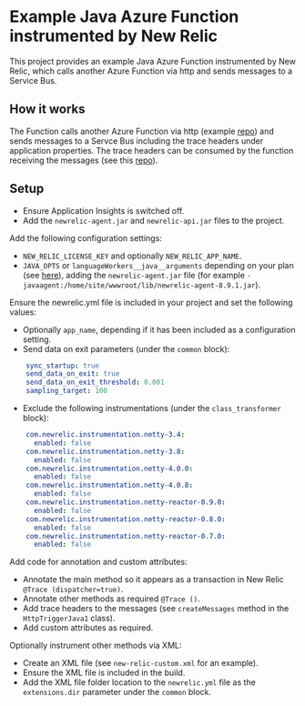 # Example Java Azure Function instrumented by New Relic
This project provides an example Java Azure Function instrumented by New Relic, which calls another Azure Function via http and sends messages to a Service Bus.

## How it works
The Function calls another Azure Function via http (example [repo](https://github.com/beanie999/mikeBHttpDotNetExample)) and sends messages to a Servce Bus
including the trace headers under application properties. The trace headers can be consumed by the function receiving the messages (see this [repo](https://github.com/beanie999/mikeBServiceBusDNExample)).

## Setup
- Ensure Application Insights is switched off.
- Add the `newrelic-agent.jar` and `newrelic-api.jar` files to the project.

Add the following configuration settings:
- `NEW_RELIC_LICENSE_KEY` and optionally `NEW_RELIC_APP_NAME`.
- `JAVA_OPTS` or `languageWorkers__java__arguments` depending on your plan (see [here](https://learn.microsoft.com/en-us/azure/azure-functions/functions-reference-java?tabs=bash%2Cconsumption#customize-jvm)), adding the `newrelic-agent.jar` file (for example `-javaagent:/home/site/wwwroot/lib/newrelic-agent-8.9.1.jar`).

Ensure the newrelic.yml file is included in your project and set the following values:
- Optionally `app_name`, depending if it has been included as a configuration setting.
- Send data on exit parameters (under the `common` block):
```yml
    sync_startup: true 
    send_data_on_exit: true
    send_data_on_exit_threshold: 0.001
    sampling_target: 100
```    
- Exclude the following instrumentations (under the `class_transformer` block):
```yml
    com.newrelic.instrumentation.netty-3.4:
      enabled: false
    com.newrelic.instrumentation.netty-3.8:
      enabled: false
    com.newrelic.instrumentation.netty-4.0.0:
      enabled: false
    com.newrelic.instrumentation.netty-4.0.8:
      enabled: false
    com.newrelic.instrumentation.netty-reactor-0.9.0:
      enabled: false
    com.newrelic.instrumentation.netty-reactor-0.8.0:
      enabled: false
    com.newrelic.instrumentation.netty-reactor-0.7.0:
      enabled: false
```

Add code for annotation and custom attributes:
- Annotate the main method so it appears as a transaction in New Relic `@Trace (dispatcher=true)`.
- Annotate other methods as required `@Trace ()`.
- Add trace headers to the messages (see `createMessages` method in the `HttpTriggerJava1` class).
- Add custom attributes as required.

Optionally instrument other methods via XML:
- Create an XML file (see `new-relic-custom.xml` for an example).
- Ensure the XML file is included in the build.
- Add the XML file folder location to the `newrelic.yml` file as the `extensions.dir` parameter under the `common` block.
